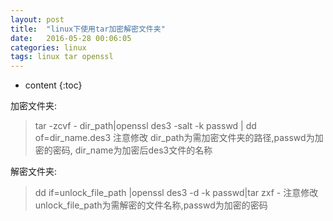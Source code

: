 ```yaml
---
layout: post
title:  "linux下使用tar加密解密文件夹"
date:   2016-05-28 00:06:05
categories: linux
tags: linux tar openssl
---
```


* content
{:toc}

加密文件夹:
>tar -zcvf - dir_path|openssl des3 -salt -k passwd | dd of=dir_name.des3
注意修改 dir_path为需加密文件夹的路径,passwd为加密的密码, dir_name为加密后des3文件的名称

解密文件夹:
>dd if=unlock_file_path |openssl des3 -d -k passwd|tar zxf -
注意修改 unlock_file_path为需解密的文件名称,passwd为加密的密码
